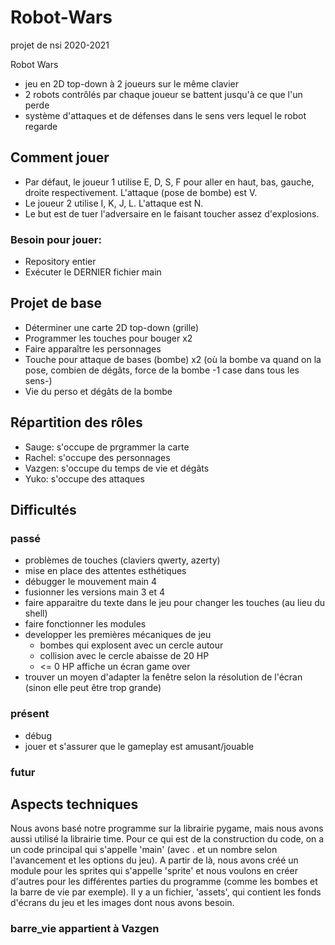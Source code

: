 # Robot-Wars
projet de nsi 2020-2021

Robot Wars
 - jeu en 2D top-down à 2 joueurs sur le même clavier
 - 2 robots contrôlés par chaque joueur se battent jusqu'à ce que l'un perde
 - système d'attaques et de défenses dans le sens vers lequel le robot regarde

## Comment jouer
 - Par défaut, le joueur 1 utilise E, D, S, F pour aller en haut, bas, gauche, droite respectivement. L'attaque (pose de bombe) est V.
 - Le joueur 2 utilise I, K, J, L. L'attaque est N.
 - Le but est de tuer l'adversaire en le faisant toucher assez d'explosions.
 ### Besoin pour jouer:
 - Repository entier
 - Exécuter le DERNIER fichier main

## Projet de base
 - Déterminer une carte 2D top-down (grille)
 - Programmer les touches pour bouger x2
 - Faire apparaître les personnages
 - Touche pour attaque de bases (bombe) x2 (où la bombe va quand on la pose, combien de dégâts, force de la bombe -1 case dans tous les sens-)
 - Vie du perso et dégâts de la bombe

## Répartition des rôles
 - Sauge: s'occupe de prgrammer la carte
 - Rachel: s'occupe des personnages
 - Vazgen: s'occupe du temps de vie et dégâts
 - Yuko: s'occupe des attaques

## Difficultés
 ### passé
 - problèmes de touches (claviers qwerty, azerty)
 - mise en place des attentes esthétiques
 - débugger le mouvement main 4
 - fusionner les versions main 3 et 4
 - faire apparaitre du texte dans le jeu pour changer les touches (au lieu du shell)
 - faire fonctionner les modules
 - developper les premières mécaniques de jeu
   - bombes qui explosent avec un cercle autour
   - collision avec le cercle abaisse de 20 HP
   - <= 0 HP affiche un écran game over
 - trouver un moyen d'adapter la fenêtre selon la résolution de l'écran (sinon elle peut être trop grande)
 
 ### présent
 - débug
 - jouer et s'assurer que le gameplay est amusant/jouable
 ### futur

 
 ## Aspects techniques
 Nous avons basé notre programme sur la librairie pygame, mais nous avons aussi utilisé la librairie time. Pour ce qui est de la construction du code, on a un code principal qui s'appelle 'main' (avec . et un nombre selon l'avancement et les options du jeu). A partir de là, nous avons créé un module pour les sprites qui s'appelle 'sprite' et nous voulons en créer d'autres pour les différentes parties du programme (comme les bombes et la barre de vie par exemple). Il y a un fichier, 'assets', qui contient les fonds d'écrans du jeu et les images dont nous avons besoin.

### barre_vie appartient à Vazgen
